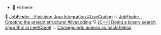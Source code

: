 - 👋 Hi there

<!-- YOUTUBE:START -->
 💯 [JobFinder - Finishing Jora Integration #LiveCoding](https://www.youtube.com/watch?v=6u86J3-AAhY)
 💥 [JobFinder - Creating the project structure! #livecoding](https://www.youtube.com/watch?v=Eo_32t8ORBg)
 💘 [[C++] Doing a binary search algorithm in LeetCode!](https://www.youtube.com/watch?v=BimGRxT6U_4)
 💥 [Conseguindo acesso ao hackthebox](https://www.youtube.com/watch?v=MCqIKDEmogM)<!-- YOUTUBE:END -->
